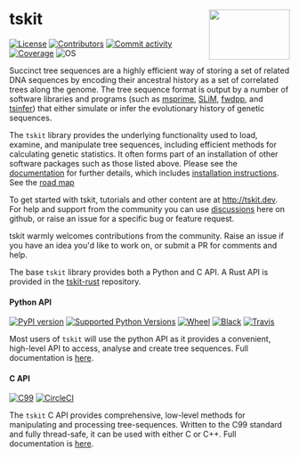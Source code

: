# tskit  <img align="right" width="145" height="90" src="https://github.com/tskit-dev/administrative/blob/main/tskit_logo.svg">

[![License](https://img.shields.io/github/license/tskit-dev/tskit)](https://github.com/tskit-dev/tskit/blob/main/LICENSE)
[![Contributors](https://img.shields.io/github/contributors/tskit-dev/tskit)](https://github.com/tskit-dev/tskit/graphs/contributors)
[![Commit activity](https://img.shields.io/github/commit-activity/m/tskit-dev/tskit)](https://github.com/tskit-dev/tskit/commits/main)
[![Coverage](https://codecov.io/gh/tskit-dev/tskit/branch/main/graph/badge.svg)](https://codecov.io/gh/tskit-dev/tskit)
![OS](https://img.shields.io/badge/OS-linux%20%7C%20OSX%20%7C%20win--64-steelblue)


Succinct tree sequences are a highly efficient way of storing a set of related DNA
sequences by encoding their ancestral history as a set of correlated trees along the
genome. The tree sequence format is output by a number of software libraries and programs
(such as [msprime](https://github.com/tskit-dev/msprime), [SLiM](https://github.com/MesserLab/SLiM), [fwdpp](http://molpopgen.github.io/fwdpp/), and [tsinfer](https://tsinfer.readthedocs.io/en/latest/)) that either simulate or infer the evolutionary history of genetic sequences.

The `tskit` library provides the underlying functionality used to load, examine, and
manipulate tree sequences, including efficient methods for calculating genetic
statistics. It often forms part of an installation of other software packages such as
those listed above. Please see the
[documentation](https://tskit.readthedocs.io/en/latest/) for further details, which
includes
[installation instructions](https://tskit.readthedocs.io/en/latest/installation.html).
See the [road map](https://github.com/tskit-dev/tskit/blob/main/ROADMAP.md)

To get started with tskit, tutorials and other content are at http://tskit.dev. For help
and support from the community you can use
[discussions](https://github.com/tskit-dev/tskit/discussions) here on github, or raise an
issue for a specific bug or feature request.

tskit warmly welcomes contributions from the community. Raise an issue if you have an
idea you'd like to work on, or submit a PR for comments and help.

The base `tskit` library provides both a Python and C API. A Rust API is provided in the
[tskit-rust](https://github.com/tskit-dev/tskit-rust) repository.


#### Python API
[![PyPI version](https://img.shields.io/pypi/v/tskit.svg)](https://pypi.org/project/tskit/)
[![Supported Python Versions](https://img.shields.io/pypi/pyversions/tskit.svg)](https://pypi.org/project/tskit/)
[![Wheel](https://img.shields.io/pypi/wheel/tskit)](https://pypi.org/project/tskit/)
[![Black](https://img.shields.io/badge/code%20style-black-000000.svg)](https://github.com/psf/black)
[![Travis](https://img.shields.io/travis/tskit-dev/tskit)](https://travis-ci.org/github/tskit-dev/tskit)

Most users of `tskit` will use the python API as it provides a convenient, high-level API
to access, analyse and create tree sequences. Full documentation is
[here](https://tskit.readthedocs.io/en/latest/python-api.html).   

#### C API
[![C99](https://img.shields.io/badge/Language-C99-steelblue.svg)](https://en.wikipedia.org/wiki/C99)
[![CircleCI](https://circleci.com/gh/tskit-dev/tskit.svg?style=shield)](https://circleci.com/gh/tskit-dev/tskit)

The `tskit` C API provides comprehensive, low-level methods for manipulating and
processing tree-sequences. Written to the C99 standard and fully thread-safe, it can be
used with either C or C++. Full documentation is
[here](https://tskit.readthedocs.io/en/latest/c-api.html).
